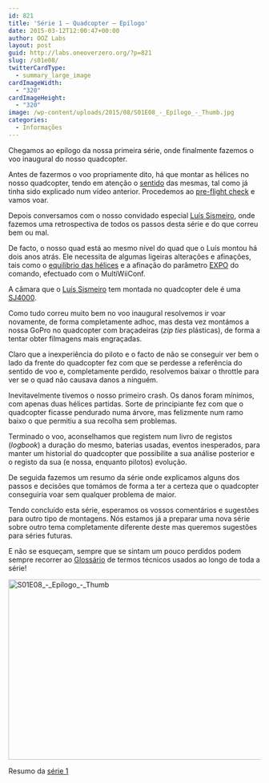 ```yaml
---
id: 821
title: 'Série 1 — Quadcopter — Epílogo'
date: 2015-03-12T12:00:47+00:00
author: OOZ Labs
layout: post
guid: http://labs.oneoverzero.org/?p=821
slug: /s01e08/
twitterCardType:
  - summary_large_image
cardImageWidth:
  - "320"
cardImageHeight:
  - "320"
image: /wp-content/uploads/2015/08/S01E08_-_Epílogo_-_Thumb.jpg
categories:
  - Informações
---
```

Chegamos ao epílogo da nossa primeira série, onde finalmente fazemos o voo inaugural do nosso quadcopter.

<p style="text-align: center;">
</p>

Antes de fazermos o voo propriamente dito, há que montar as hélices no nosso quadcopter, tendo em atenção o [sentido](http://labs.oneoverzero.org/s01va12/ "Série 1 – Quadcopter – Hélices e Motores") das mesmas, tal como já tinha sido explicado num vídeo anterior. Procedemos ao [pre-flight check](http://labs.oneoverzero.org/s01va09/ "Série 1 – Quadcopter – Pre-flight check") e vamos voar.

Depois conversamos com o nosso convidado especial [Luís Sismeiro](http://labs.oneoverzero.org/series/serie-1/s01-convidado-especial/ "Convidado Especial – Luís Sismeiro"), onde fazemos uma retrospectiva de todos os passos desta série e do que correu bem ou mal.

De facto, o nosso quad está ao mesmo nível do quad que o Luís montou há dois anos atrás. Ele necessita de algumas ligeiras alterações e afinações, tais como o <a title="Série 1 – Quadcopter – Equilibrar Hélices" href="http://labs.oneoverzero.org/s01va14/" target="_blank">equilibrio das hélices</a> e a afinação do parâmetro [EXPO](http://www.multiwii.com/wiki/?title=RC_rates_%26_expo "EXPO") do comando, efectuado com o MultiWiiConf.

A câmara que o [Luís Sismeiro](http://labs.oneoverzero.org/series/serie-1/s01-convidado-especial/ "Convidado Especial – Luís Sismeiro") tem montada no quadcopter dele é uma <a title="SJ4000" href="http://www.sjcam.com/en/home/27-sjcam-sj4000-wifi-1080p-full-hd-action-camera-sport-dvr.html" target="_blank">SJ4000</a>.

Como tudo correu muito bem no voo inaugural resolvemos ir voar novamente, de forma completamente adhoc, mas desta vez montámos a nossa GoPro no quadcopter com braçadeiras (_zip ties_ plásticas), de forma a tentar obter filmagens mais engraçadas.

Claro que a inexperiência do piloto e o facto de não se conseguir ver bem o lado da frente do quadcopter fez com que se perdesse a referência do sentido de voo e, completamente perdido, resolvemos baixar o throttle para ver se o quad não causava danos a ninguém.

Inevitavelmente tivemos o nosso primeiro crash. Os danos foram mínimos, com apenas duas hélices partidas. Sorte de principiante fez com que o quadcopter ficasse pendurado numa árvore, mas felizmente num ramo baixo o que permitiu a sua recolha sem problemas.

Terminado o voo, aconselhamos que registem num livro de registos (_logbook_) a duração do mesmo, baterias usadas, eventos inesperados, para manter um historial do quadcopter que possibilite a sua análise posterior e o registo da sua (e nossa, enquanto pilotos) evolução.

De seguida fazemos um resumo da série onde explicamos alguns dos passos e decisões que tomámos de forma a ter a certeza que o quadcopter conseguiria voar sem qualquer problema de maior.

Tendo concluído esta série, esperamos os vossos comentários e sugestões para outro tipo de montagens. Nós estamos já a preparar uma nova série sobre outro tema completamente diferente deste mas queremos sugestões para séries futuras.

E não se esqueçam, sempre que se sintam um pouco perdidos podem sempre recorrer ao [Glossário](http://labs.oneoverzero.org/s01-glossary/ "Glossário") de termos técnicos usados ao longo de toda a série!

[<img class="aligncenter size-large wp-image-826" src="http://labs.oneoverzero.org/wp-content/uploads/2015/08/S01E08_-_Epílogo_-_Thumb-1024x576.jpg" alt="S01E08_-_Epílogo_-_Thumb" width="640" height="360" srcset="http://labs.oneoverzero.org/wp-content/uploads/2015/08/S01E08_-_Epílogo_-_Thumb-1024x576.jpg 1024w, http://labs.oneoverzero.org/wp-content/uploads/2015/08/S01E08_-_Epílogo_-_Thumb-300x169.jpg 300w, http://labs.oneoverzero.org/wp-content/uploads/2015/08/S01E08_-_Epílogo_-_Thumb-280x158.jpg 280w, http://labs.oneoverzero.org/wp-content/uploads/2015/08/S01E08_-_Epílogo_-_Thumb.jpg 1280w" sizes="(max-width: 640px) 100vw, 640px" />](http://labs.oneoverzero.org/wp-content/uploads/2015/08/S01E08_-_Epílogo_-_Thumb.jpg)

Resumo da [série 1](http://labs.oneoverzero.org/series/serie-1/ "Resumo da série 1")